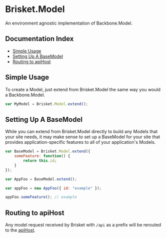 Brisket.Model
===========

An environment agnostic implementation of Backbone.Model.

## Documentation Index

* [Simple Usage](#simple-usage)
* [Setting Up A BaseModel](#setting-up-a-basemodel)
* [Routing to apiHost](#routing-to-apihost)

## Simple Usage

To create a Model, just extend from Brisket.Model the same way you would a Backbone.Model.

```js
var MyModel = Brisket.Model.extend();
```

## Setting Up A BaseModel

While you can extend from Brisket.Model directly to build any Models that your site needs, it may make sense to set up a BaseModel for your site that provides application-specific features to all of your application's Models.

```js
var BaseModel = Brisket.Model.extend({
    someFeature: function() {
        return this.id;
    }
});

var AppFoo = BaseModel.extend();

var appFoo = new AppFoo({ id: "example" });

appFoo.someFeature(); // example
```

## Routing to apiHost

Any model request received by Brisket with ```/api``` as a prefix will be rerouted to the [apiHost](brisket.createserver.md#apihost).
